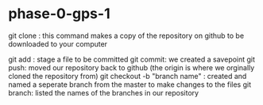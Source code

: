 # phase-0-gps-1

git clone :  this command makes a copy of the repository on github to be downloaded to your computer

git add : stage a file to be committed
git commit: we created a savepoint 
git push: moved our repository back to github (the origin is where we orginally cloned the repository from)
git checkout -b "branch name" : created and named a seperate branch from the master to make changes to the files 
git branch:  listed the names of the branches in our repository

